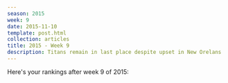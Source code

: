 ```yaml
---
season: 2015
week: 9
date: 2015-11-10
template: post.html
collection: articles
title: 2015 - Week 9
description: Titans remain in last place despite upset in New Orelans
---
```


Here's your rankings after week 9 of 2015:

